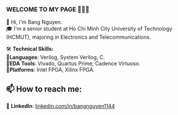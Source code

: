 
### **WELCOME TO MY PAGE** 👏👏👏

👋 Hi, I'm Bang Nguyen. <br>
🎓 I'm a senior student at Ho Chi Minh City University of Technology (HCMUT), majoring in Electronics and Telecommunications. <br>
<!--  🌱 I'm especially interested in ASIC and SoC Design, with a strong focus on IC Design. I’m passionate about developing innovative semiconductor solutions and constantly expanding my knowledge in VLSI and digital system design. <br> 
<br>  -->
🛠️ **Technical Skills:** <br>
🔹**Languages**: Verilog, System Verilog, C. <br>
🔹**EDA Tools**: Vivado, Quartus Prime, Cadence Virtuoso. <br>
🔹**Platforms**: Intel FPGA, Xilinx FPGA. <br>


## 📫 **How to reach me:**

<!-- [![Linkedin](https://github.com/bangnguyen1144/bangnguyen1144/blob/main/Update/linked%20in.png) LinkedIn](https://www.linkedin.com/in/bangnguyen1144/) -->
<!-- [![GitHub](https://github.com/bangnguyen1144/bangnguyen1144/blob/main/Update/github.png) GitHub](https://github.com/bangnguyen1144) -->
<!-- [![Youtube](https://github.com/bangnguyen1144/bangnguyen1144/blob/main/Update/youtube.png) Youtube](https://www.youtube.com/@bangnguyen1122-eee) -->

📌 **LinkedIn**: [linkedin.com/in/bangnguyen1144](https://www.linkedin.com/in/bangnguyen1144/) <br>

<!--
📧 **Email**: [bang.nguyen1144@gmail.com](bang.nguyen1144@gmail.com) <br>
-->

<!--
## 🔥**Projects:**

<a href="https://github.com/bangnguyen1144/FPGA-Based-Edge-Detection-with-Salt-and-Pepper-Denoising">
  <img align="center" src="https://github-readme-stats.anuraghazra1.vercel.app/api/pin/?username=bangnguyen1144&repo=FPGA-Based-Edge-Detection-with-Salt-and-Pepper-Denoising&theme=radical" />
</a>

-->






<!-- Theme list: radical, merko, gruvbox, tokyonight, onedark, cobalt, synthwave, highcontrast, dracula, monokai, nightowl, prussian, vue, algolia, buefy, blueberry, graywhite, omni, react, jolly, maroongold, yeblu, swift, panda, aura, apprentice, moltack -->

